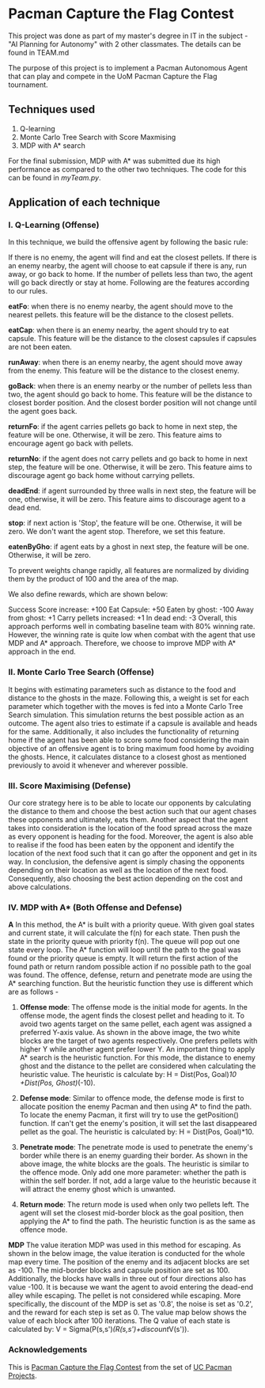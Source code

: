# Pacman Capture the Flag Contest

This project was done as part of my master's degree in IT in the subject - "AI Planning for Autonomy" with 2 other classmates. The details can be found in TEAM.md 

The purpose of this project is to implement a Pacman Autonomous Agent that can play and compete in the UoM Pacman Capture the Flag tournament.

## Techniques used 

1. Q-learning
2. Monte Carlo Tree Search with Score Maxmising
3. MDP with A* search

For the final submission, MDP with A* was submitted due its high performance as compared to the other two techniques. The code for this can be found in *myTeam.py*.

## Application of each technique

### I. Q-Learning (Offense)

In this technique, we build the offensive agent by following the basic rule:

If there is no enemy, the agent will find and eat the closest pellets.
If there is an enemy nearby, the agent will choose to eat capsule if there is any, run away, or go back to home.
If the number of pellets less than two, the agent will go back directly or stay at home.
Following are the features according to our rules.

**eatFo**: when there is no enemy nearby, the agent should move to the nearest pellets. this feature will be the distance to the closest pellets.

**eatCap**: when there is an enemy nearby, the agent should try to eat capsule. This feature will be the distance to the closest capsules if capsules are not been eaten.

**runAway**: when there is an enemy nearby, the agent should move away from the enemy. This feature will be the distance to the closest enemy.

**goBack**: when there is an enemy nearby or the number of pellets less than two, the agent should go back to home. This feature will be the distance to closest border position. And the closest border position will not change until the agent goes back.

**returnFo**: if the agent carries pellets go back to home in next step, the feature will be one. Otherwise, it will be zero. This feature aims to encourage agent go back with pellets.

**returnNo**: if the agent does not carry pellets and go back to home in next step, the feature will be one. Otherwise, it will be zero. This feature aims to discourage agent go back home without carrying pellets.

**deadEnd**: if agent surrounded by three walls in next step, the feature will be one, otherwise, it will be zero. This feature aims to discourage agent to a dead end.

**stop**: if next action is 'Stop', the feature will be one. Otherwise, it will be zero. We don't want the agent stop. Therefore, we set this feature.

**eatenByGho**: if agent eats by a ghost in next step, the feature will be one. Otherwise, it will be zero.

To prevent weights change rapidly, all features are normalized by dividing them by the product of 100 and the area of the map.

We also define rewards, which are shown below:

Success Score increase: +100
Eat Capsule: +50
Eaten by ghost: -100
Away from ghost: +1
Carry pellets increased: +1
In dead end: -3
Overall, this approach performs well in combating baseline team with 80% winning rate. However, the winning rate is quite low when combat with the agent that use MDP and A* approach. Therefore, we choose to improve MDP with A* approach in the end.

### II. Monte Carlo Tree Search (Offense)

It begins with estimating parameters such as distance to the food and distance to the ghosts in the maze. Following this, a weight is set for each parameter which together with the moves is fed into a Monte Carlo Tree Search simulation. This simulation returns the best possible action as an outcome. The agent also tries to estimate if a capsule is available and heads for the same. Additionally, it also includes the functionality of returning home if the agent has been able to score some food considering the main objective of an offensive agent is to bring maximum food home by avoiding the ghosts. Hence, it calculates distance to a closest ghost as mentioned previously to avoid it whenever and wherever possible.

### III. Score Maximising (Defense)

Our core strategy here is to be able to locate our opponents by calculating the distance to them and choose the best action such that our agent chases these opponents and ultimately, eats them. Another aspect that the agent takes into consideration is the location of the food spread across the maze as every opponent is heading for the food. Moreover, the agent is also able to realise if the food has been eaten by the opponent and identify the location of the next food such that it can go after the opponent and get in its way. In conclusion, the defensive agent is simply chasing the opponents depending on their location as well as the location of the next food. Consequently, also choosing the best action depending on the cost and above calculations.

### IV. MDP with A* (Both Offense and Defense)

**A** 
In this method, the A* is built with a priority queue. With given goal states and current state, it will calculate the f(n) for each state. Then push the state in the priority queue with priority f(n). The queue will pop out one state every loop. The A* function will loop until the path to the goal was found or the priority queue is empty. It will return the first action of the found path or return random possible action if no possible path to the goal was found. The offence, defense, return and penetrate mode are using the A* searching function. But the heuristic function they use is different which are as follows - 

1. **Offense mode**: The offense mode is the initial mode for agents. In the offense mode, the agent finds the closest pellet and heading to it. To avoid two agents target on the same pellet, each agent was assigned a preferred Y-axis value. As shown in the above image, the two white blocks are the target of two agents respectively. One prefers pellets with higher Y while another agent prefer lower Y. An important thing to apply A* search is the heuristic function. For this mode, the distance to enemy ghost and the distance to the pellet are considered when calculating the heuristic value. The heuristic is calculate by: H = Dist(Pos, Goal)*10 +Dist(Pos, Ghost)*(-10).

2. **Defense mode**: Similar to offence mode, the defense mode is first to allocate position the enemy Pacman and then using A* to find the path. To locate the enemy Pacman, it first will try to use the getPosition() function. If can't get the enemy's position, it will set the last disappeared pellet as the goal. The heuristic is calculated by: H = Dist(Pos, Goal)*10.

3. **Penetrate mode**: The penetrate mode is used to penetrate the enemy's border while there is an enemy guarding their border. As shown in the above image, the white blocks are the goals. The heuristic is similar to the offence mode. Only add one more parameter: whether the path is within the self border. If not, add a large value to the heuristic because it will attract the enemy ghost which is unwanted.

4. **Return mode**: The return mode is used when only two pellets left. The agent will set the closest mid-border block as the goal position, then applying the A* to find the path. The heuristic function is as the same as offence mode.

**MDP** 
The value iteration MDP was used in this method for escaping. As shown in the below image, the value iteration is conducted for the whole map every time. The position of the enemy and its adjacent blocks are set as -100. The mid-border blocks and capsule position are set as 100. Additionally, the blocks have walls in three out of four directions also has value -100. It is because we want the agent to avoid entering the dead-end alley while escaping. The pellet is not considered while escaping. More specifically, the discount of the MDP is set as '0.8', the noise is set as '0.2', and the reward for each step is set as 0. The value map below shows the value of each block after 100 iterations. The Q value of each state is calculated by: V = Sigma(P(s,s')*(R(s,s')+discount*V(s')).

### Acknowledgements

This is [Pacman Capture the Flag Contest](http://ai.berkeley.edu/contest.html) from the set of [UC Pacman Projects](http://ai.berkeley.edu/project_overview.html). 

